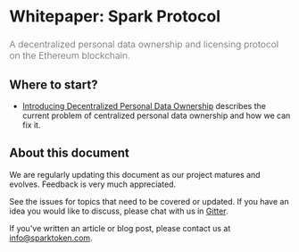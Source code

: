 # Whitepaper: Spark Protocol

<h3 style="font-weight: 300; color: #666;">A decentralized personal data ownership and licensing protocol on the Ethereum blockchain.</h3>

## Where to start?

* [Introducing Decentralized Personal Data Ownership](./introduction) describes the current problem of centralized personal data ownership and how we can fix it.

## About this document

We are regularly updating this document as our project matures and evolves. Feedback is very much appreciated.

See the issues for topics that need to be covered or updated. If you have an idea you would like to discuss, please chat with us in [Gitter](https://gitter.im/SparkToken).

If you've written an article or blog post, please contact us at [info@sparktoken.com](mailto:info@sparktoken.com).

<br/>